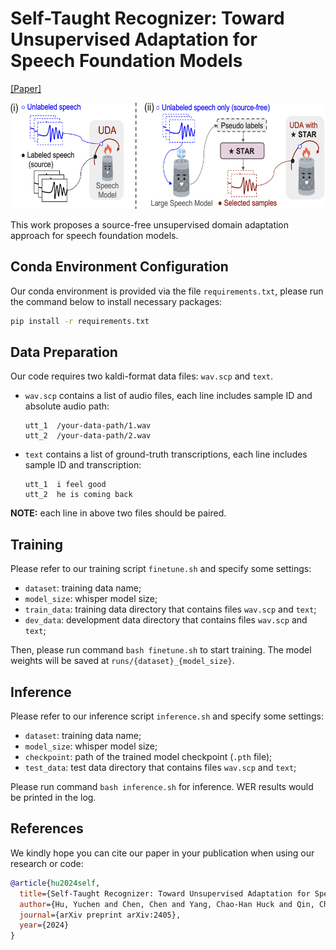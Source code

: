 # Self-Taught Recognizer: Toward Unsupervised Adaptation for Speech Foundation Models

[[Paper]]() 

<p align="center">  <img src="https://github.com/YUCHEN005/STAR-Adapt/blob/master/star.png" height ="170"> </p>

This work proposes a source-free unsupervised domain adaptation approach for speech foundation models.

## Conda Environment Configuration

Our conda environment is provided via the file `requirements.txt`, please run the command below to install necessary packages:
```bash
pip install -r requirements.txt
```

## Data Preparation

Our code requires two kaldi-format data files: `wav.scp` and `text`.

- `wav.scp` contains a list of audio files, each line includes sample ID and absolute audio path:
    
  ```
  utt_1  /your-data-path/1.wav
  utt_2  /your-data-path/2.wav
  ```

- `text` contains a list of ground-truth transcriptions, each line includes sample ID and transcription:
    
  ```
  utt_1  i feel good
  utt_2  he is coming back
  ```
  
**NOTE:** each line in above two files should be paired.


## Training
Please refer to our training script `finetune.sh` and specify some settings:
- `dataset`: training data name;
- `model_size`: whisper model size;
- `train_data`: training data directory that contains files `wav.scp` and `text`;
- `dev_data`: development data directory that contains files `wav.scp` and `text`;

Then, please run command `bash finetune.sh` to start training. The model weights will be saved at `runs/{dataset}_{model_size}`.


## Inference
Please refer to our inference script `inference.sh` and specify some settings:
- `dataset`: training data name;
- `model_size`: whisper model size;
- `checkpoint`: path of the trained model checkpoint (`.pth` file);
- `test_data`: test data directory that contains files `wav.scp` and `text`;

Please run command `bash inference.sh` for inference. WER results would be printed in the log.


## References

We kindly hope you can cite our paper in your publication when using our research or code:
```bib
@article{hu2024self,
  title={Self-Taught Recognizer: Toward Unsupervised Adaptation for Speech Foundation Models},
  author={Hu, Yuchen and Chen, Chen and Yang, Chao-Han Huck and Qin, Chengwei and Chen, Pin-Yu and Chng, Eng Siong and Zhang, Chao},
  journal={arXiv preprint arXiv:2405},
  year={2024}
}
```
